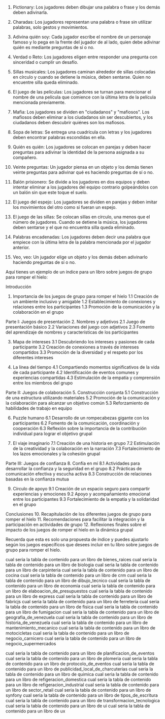 1. Pictionary: Los jugadores deben dibujar una palabra o frase y los demás deben adivinarla.

2. Charadas: Los jugadores representan una palabra o frase sin utilizar palabras, solo gestos y movimientos.

3. Adivina quién soy: Cada jugador escribe el nombre de un personaje famoso y lo pega en la frente del jugador de al lado, quien debe adivinar quién es mediante preguntas de sí o no.

4. Verdad o Reto: Los jugadores eligen entre responder una pregunta con sinceridad o cumplir un desafío.

5. Sillas musicales: Los jugadores caminan alrededor de sillas colocadas en círculo y cuando se detiene la música, deben sentarse. Quien no encuentre silla queda eliminado.

6. El juego de las películas: Los jugadores se turnan para mencionar el nombre de una película que comience con la última letra de la película mencionada previamente.

7. Mafia: Los jugadores se dividen en "ciudadanos" y "mafiosos". Los mafiosos deben eliminar a los ciudadanos sin ser descubiertos, y los ciudadanos deben descubrir quiénes son los mafiosos.

8. Sopa de letras: Se entrega una cuadrícula con letras y los jugadores deben encontrar palabras escondidas en ella.

9. Quién es quién: Los jugadores se colocan en parejas y deben hacer preguntas para adivinar la identidad de la persona asignada a su compañero.

10. Veinte preguntas: Un jugador piensa en un objeto y los demás tienen veinte preguntas para adivinar qué es haciendo preguntas de sí o no.

11. Balón prisionero: Se divide a los jugadores en dos equipos y deben intentar eliminar a los jugadores del equipo contrario golpeándolos con un balón sin que este toque el suelo.

12. El juego del espejo: Los jugadores se dividen en parejas y deben imitar los movimientos del otro como si fueran un espejo.

13. El juego de las sillas: Se colocan sillas en círculo, una menos que el número de jugadores. Cuando se detiene la música, los jugadores deben sentarse y el que no encuentra silla queda eliminado.

14. Palabras encadenadas: Los jugadores deben decir una palabra que empiece con la última letra de la palabra mencionada por el jugador anterior.

15. Veo, veo: Un jugador elige un objeto y los demás deben adivinarlo haciendo preguntas de sí o no.

Aquí tienes un ejemplo de un índice para un libro sobre juegos de grupo para romper el hielo:

Introducción
1. Importancia de los juegos de grupo para romper el hielo
   1.1 Creación de un ambiente inclusivo y amigable
   1.2 Establecimiento de conexiones y relaciones entre los participantes
   1.3 Promoción de la comunicación y la colaboración en el grupo

Parte I: Juegos de presentación
2. Nombres y adjetivos
   2.1 Juego de presentación básico
   2.2 Variaciones del juego con adjetivos
   2.3 Fomento del aprendizaje de nombres y características de los participantes

3. Mapa de intereses
   3.1 Descubriendo los intereses y pasiones de cada participante
   3.2 Creación de conexiones a través de intereses compartidos
   3.3 Promoción de la diversidad y el respeto por los diferentes intereses

4. La línea del tiempo
   4.1 Compartiendo momentos significativos de la vida de cada participante
   4.2 Identificación de eventos comunes y experiencias compartidas
   4.3 Estimulación de la empatía y comprensión entre los miembros del grupo

Parte II: Juegos de colaboración
5. Construcción conjunta
   5.1 Construcción de una estructura utilizando materiales
   5.2 Promoción de la comunicación y la colaboración para alcanzar un objetivo común
   5.3 Reforzamiento de habilidades de trabajo en equipo

6. Puzzle humano
   6.1 Desarrollo de un rompecabezas gigante con los participantes
   6.2 Fomento de la comunicación, coordinación y cooperación
   6.3 Reflexión sobre la importancia de la contribución individual para lograr el objetivo grupal

7. El viaje imaginario
   7.1 Creación de una historia en grupo
   7.2 Estimulación de la creatividad y la colaboración en la narración
   7.3 Fortalecimiento de los lazos emocionales y la cohesión grupal

Parte III: Juegos de confianza
8. Confía en mí
   8.1 Actividades para desarrollar la confianza y la seguridad en el grupo
   8.2 Prácticas de comunicación efectiva y escucha activa
   8.3 Construcción de relaciones basadas en la confianza mutua

9. Círculo de apoyo
   9.1 Creación de un espacio seguro para compartir experiencias y emociones
   9.2 Apoyo y acompañamiento emocional entre los participantes
   9.3 Fortalecimiento de la empatía y la solidaridad en el grupo

Conclusiones
10. Recapitulación de los diferentes juegos de grupo para romper el hielo
11. Recomendaciones para facilitar la integración y la participación en actividades de grupo
12. Reflexiones finales sobre el impacto de los juegos de romper el hielo en la dinámica grupal

Recuerda que esta es solo una propuesta de índice y puedes ajustarlo según los juegos específicos que desees incluir en tu libro sobre juegos de grupo para romper el hielo.






cual seria la tabla de contenido para un libro de bienes_raices
cual seria la tabla de contenido para un libro de biologia
cual seria la tabla de contenido para un libro de carpinteria 
cual seria la tabla de contenido para un libro de cocina 
cual seria la tabla de contenido para un libro de crm
cual seria la tabla de contenido para un libro de dibujo_tecnico
cual seria la tabla de contenido para un libro de economia
cual seria la tabla de contenido para un libro de elaboacion_de_presupuestos
cual seria la tabla de contenido para un libro de express
cual seria la tabla de contenido para un libro de fabricjs
cual seria la tabla de contenido para un libro de ferreteria 
cual seria la tabla de contenido para un libro de fisica
cual seria la tabla de contenido para un libro de fumigacion
cual seria la tabla de contenido para un libro de geografia_de_venezuela
cual seria la tabla de contenido para un libro de historia_de_venezuela
cual seria la tabla de contenido para un libro de mantenimiento_mecanico
cual seria la tabla de contenido para un libro de motocicletas
cual seria la tabla de contenido para un libro de negocio_carnicero
cual seria la tabla de contenido para un libro de negocio_supermercados

cual seria la tabla de contenido para un libro de planificacion_de_eventos
cual seria la tabla de contenido para un libro de plomeria
cual seria la tabla de contenido para un libro de protocolo_de_eventos
cual seria la tabla de contenido para un libro de publicidad_local_de_charcuterias
cual seria la tabla de contenido para un libro de quimica
cual seria la tabla de contenido para un libro de refigeracion_domestica
cual seria la tabla de contenido para un libro de refigeracion_industrial
cual seria la tabla de contenido para un libro de sector_retail
cual seria la tabla de contenido para un libro de synfony
cual seria la tabla de contenido para un libro de tipos_de_escritura
cual seria la tabla de contenido para un libro de transformacion_tecnologica
cual seria la tabla de contenido para un libro de ui
cual seria la tabla de contenido para un libro de ux







